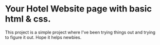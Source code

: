 # Your Hotel Website page with basic html & css.

This project is a simple project where I've been trying things out and trying to figure it out. Hope it helps newbies.

